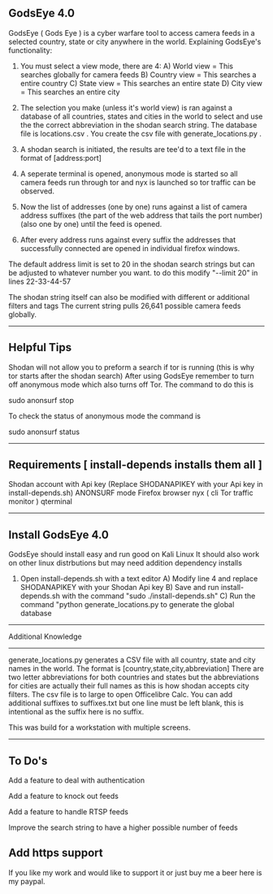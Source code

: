 GodsEye 4.0
------------------

GodsEye ( Gods Eye ) is a cyber warfare tool to access camera feeds in a selected country, state or city anywhere in the world.
Explaining GodsEye's functionality:

1) You must select a view mode, there are 4:
  A) World view = This searches globally for camera feeds
  B) Country view = This searches a entire country
  C) State view = This searches an entire state
  D) City view = This searches an entire city
  
2) The selection you make (unless it's world view) is ran against a database of all countries, states and cities in the world to 
select and use the the correct abbreviation in the shodan search string. The database file is locations.csv . You create the csv
file with generate_locations.py . 

3) A shodan search is initiated, the results are tee'd to a text file in the format of [address:port]

4) A seperate terminal is opened, anonymous mode is started so all camera feeds run through tor
and nyx is launched so tor traffic can be observed.

5) Now the list of addresses (one by one) runs against a list of camera address suffixes 
(the part of the web address that tails the port number) (also one by one) until the feed is opened.

6) After every address runs against every suffix the addresses that successfully connected are opened 
in individual firefox windows.

The default address limit is set to 20 in the shodan search strings but can be adjusted to whatever number you want.
to do this modify "--limit 20" in lines 22-33-44-57

The shodan string itself can also be modified with different or additional filters and tags
The current string pulls 26,641 possible camera feeds globally.

-----------------------------------
Helpful Tips
-------------------------------------
Shodan will not allow you to preform a search if tor is running (this is why tor starts after the shodan search)
After using GodsEye remember to turn off anonymous mode which also turns off Tor. The command to do this is

sudo anonsurf stop

To check the status of anonymous mode the command is

sudo anonsurf status

---------------------------------------------------
Requirements [ install-depends installs them all ]
----------------------------------------------------
Shodan account with Api key (Replace SHODANAPIKEY with your Api key in install-depends.sh) 
ANONSURF mode
Firefox browser 
nyx ( cli Tor traffic monitor )
qterminal

---------------------------------------------------
Install GodsEye 4.0
---------------------------------------------------

GodsEye should install easy and run good on Kali Linux
It should also work on other linux distrbutions but may need addition dependency installs

1) Open install-depends.sh with a text editor
  A) Modify line 4 and replace SHODANAPIKEY with your Shodan Api key
  B) Save and run install-depends.sh with the command "sudo ./install-depends.sh"
  C) Run the command "python generate_locations.py to generate the global database

--------------------------------------------------------
Additional Knowledge
_______________________________________________________

generate_locations.py generates a CSV file with all country, state and city names in the world.
The format is [country,state,city,abbreviation]
There are two letter abbreviations for both countries and states but the abbreviations for 
cities are actually their full names as this is how shodan accepts city filters. The csv file is
to large to open Officelibre Calc. You can add additional suffixes to suffixes.txt but one line must
be left blank, this is intentional as the suffix here is no suffix.

This was build for a workstation with multiple screens.

---------------------------------------------------------
To Do's
---------------------------------------------------------
Add a feature to deal with authentication

Add a feature to knock out feeds

Add a feature to handle RTSP feeds

Improve the search string to have a higher possible number of feeds

Add https support
----------------------------------------------------------------

If you like my work and would like to support it or just buy me a beer here is my paypal.















